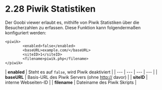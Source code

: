 # 2.28 Piwik Statistiken

Der Goobi viewer erlaubt es, mithilfe von Piwik Statistiken über die Besucherzahlen zu erfassen. Diese Funktion kann folgendermaßen konfiguriert werden:

```markup
<piwik>
        <enabled>false</enabled>
        <baseURL>example.com/</baseURL>
        <siteID>1</siteID>
        <filename>piwik.php</filename>
</piwik>
```

| **enabled** | Steht es auf `false`, wird Piwik deaktiviert |
| --- | --- | --- | --- |
| **baseURL** | Basis-URL des Piwik Servers \(ohne [http://](http:) davor\) |
| **siteID** | interne Webseiten-ID |
| **filename** | Dateiname des Piwik Skripts  |




